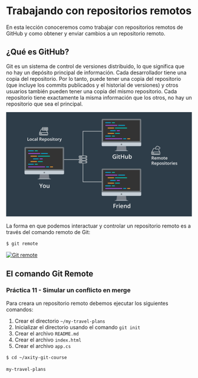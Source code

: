 # Trabajando con repositorios remotos

En esta lección conoceremos como trabajar con repositorios remotos de GitHub y como obtener y enviar cambios a un repositorio remoto.

## ¿Qué es GitHub?

Git es un sistema de control de versiones distribuido, lo que significa que no hay un depósito principal de información. Cada desarrollador tiene una copia del repositorio. Por lo tanto, puede tener una copia del repositorio (que incluye los commits publicados y el historial de versiones) y otros usuarios también pueden tener una copia del mismo repositorio. Cada repositorio tiene exactamente la misma información que los otros, no hay un repositorio que sea el principal.

![img_11_git_remote_01](images/img_11_git_remote_01.png)

La forma en que podemos interactuar y controlar un repositorio remoto es a través del comando remoto de Git:

```bash
$ git remote
```

[![Git remote](http://img.youtube.com/vi/414f0ukhOTY/0.jpg)](http://www.youtube.com/watch?v=414f0ukhOTY "Git remote")

## El comando Git Remote

### Práctica 11 - Simular un conflicto en merge

Para creara un repositorio remoto debemos ejecutar los siguientes comandos:

 1. Crear el directorio `~/my-travel-plans`
 2. Inicializar el directorio usando el comando `git init`
 3. Crear el archivo `README.md`
 4. Crear el archivo `index.html`
 5. Crear el archivo `app.cs`

```bash
$ cd ~/axity-git-course
```
`my-travel-plans`
<!--stackedit_data:
eyJoaXN0b3J5IjpbMTIyODkyMDU4NSwtMTU0NDAzNTcwNywxNz
EyNDIzOTQxLDEzNjQ4NzkxODcsNzA2ODAwOTcxLDEzNzY4NDgw
OTQsLTUyMjc3OTkwNiw1MzQwOTgwMTddfQ==
-->